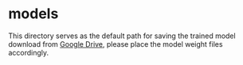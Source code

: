 # models
This directory serves as the default path for saving the trained model download from [Google Drive](), please place the model weight files accordingly.